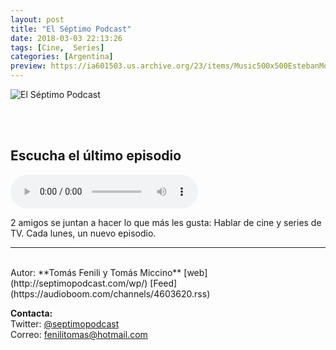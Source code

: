 ```yaml
---
layout: post
title: "El Séptimo Podcast"
date: 2018-03-03 22:13:26
tags: [Cine,  Series]
categories: [Argentina]
preview: https://ia601503.us.archive.org/23/items/Music500x500EstebanMontoya/300NuyevoLogo-01-TomasFenili.jpg
---
```


![El Séptimo Podcast](https://ia601503.us.archive.org/23/items/Music500x500EstebanMontoya/500NuyevoLogo-01-TomasFenili.jpg)

<br/>
<br/>

## Escucha el último episodio

<!--reproductor-feed=https://audioboom.com/channels/4603620.rss-->
<!--reproductor-start-->
<audio id="audio" preload="auto" controls="" src="https://audioboom.com/posts/6845467.mp3?modified=1525733514&source=rss&stitched=1"></audio>
<!--reproductor-end-->

2 amigos se juntan a hacer lo que más les gusta: Hablar de cine y series de TV. Cada lunes, un nuevo episodio.  

_ _ _
<br>
Autor: **Tomás Fenili y Tomás Miccino**  
[web](http://septimopodcast.com/wp/)  
[Feed](https://audioboom.com/channels/4603620.rss)  


**Contacta:**  
Twitter: [@septimopodcast](https://twitter.com/septimopodcast)  
Correo: [fenilitomas@hotmail.com](mailto:fenilitomas@hotmail.com)  

